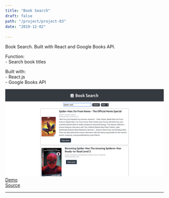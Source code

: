 ```yaml
---
title: "Book Search"
draft: false
path: "/project/project-03"
date: "2019-12-02"

---
```

Book Search. 
Built with React and Google Books API.

Function:  
    - Search book titles  
 
Built with:  
    - React.js  
    - Google Books API 

![](./image/project03.png)
<a href="https://sumi0820.github.io/Book-Search" target="_blank">Demo</a>  
<a href="https://github.com/sumi0820/Book-Search" target="_blank">Source</a>



---
